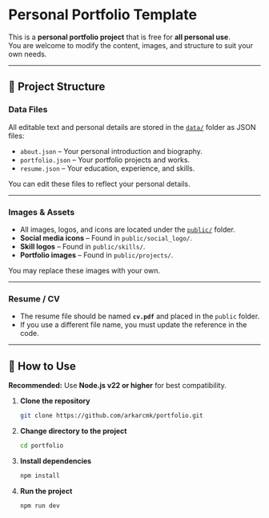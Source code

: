 # Personal Portfolio Template

This is a **personal portfolio project** that is free for **all personal use**.  
You are welcome to modify the content, images, and structure to suit your own needs.

---

## 📂 Project Structure

### **Data Files**

All editable text and personal details are stored in the [`data/`](./data) folder as JSON files:

- `about.json` – Your personal introduction and biography.
- `portfolio.json` – Your portfolio projects and works.
- `resume.json` – Your education, experience, and skills.

You can edit these files to reflect your personal details.

---

### **Images & Assets**

- All images, logos, and icons are located under the [`public/`](./public) folder.
- **Social media icons** – Found in `public/social_logo/`.
- **Skill logos** – Found in `public/skills/`.
- **Portfolio images** – Found in `public/projects/`.

You may replace these images with your own.

---

### **Resume / CV**

- The resume file should be named **`cv.pdf`** and placed in the `public` folder.
- If you use a different file name, you must update the reference in the code.

---

## 🚀 How to Use

**Recommended:** Use **Node.js v22 or higher** for best compatibility.

1. **Clone the repository**
   ```bash
   git clone https://github.com/arkarcmk/portfolio.git
   ```
2. **Change directory to the project**

   ```bash
   cd portfolio
   ```

3. **Install dependencies**
   ```bash
   npm install
   ```
4. **Run the project**
   ```bash
   npm run dev
   ```
